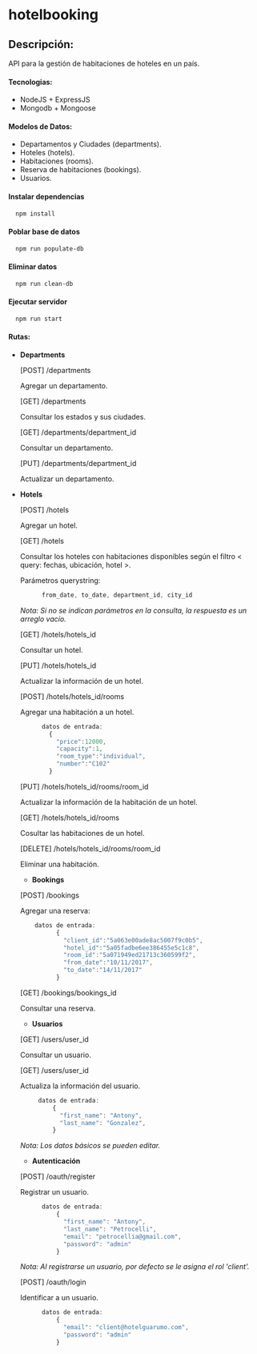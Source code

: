 # hotelbooking
## Descripción:

API para la gestión de habitaciones de hoteles en un país.

#### Tecnologias:
- NodeJS + ExpressJS
- Mongodb + Mongoose

#### Modelos de Datos:
- Departamentos y Ciudades (departments).
- Hoteles (hotels).
- Habitaciones (rooms).
- Reserva de habitaciones (bookings).
- Usuarios.

#### Instalar dependencias
~~~ bash
  npm install
~~~

#### Poblar base de datos
~~~ bash
  npm run populate-db
~~~

#### Eliminar datos
~~~ bash
  npm run clean-db
~~~

#### Ejecutar servidor
~~~ bash
  npm run start
~~~

#### Rutas:

- **Departments**

  [POST] /departments

  Agregar un departamento.

  [GET]   /departments

  Consultar los estados y sus ciudades.

  [GET]   /departments/department_id

  Consultar un departamento.

  [PUT]   /departments/department_id

  Actualizar un departamento.


- **Hotels**

  [POST]  /hotels

  Agregar un hotel.

  [GET]   /hotels

  Consultar los hoteles con habitaciones disponibles según el filtro < query: fechas, ubicación, hotel >.

  Parámetros querystring:

  ~~~ js
        from_date, to_date, department_id, city_id
  ~~~

  *Nota: Si no se indican parámetros en la consulta, la respuesta es un arreglo vacío.*

  [GET]   /hotels/hotels_id

  Consultar un hotel.

  [PUT]   /hotels/hotels_id

  Actualizar la información de un hotel.

  [POST]   /hotels/hotels_id/rooms

  Agregar una habitación a un hotel.

  ~~~ js
        datos de entrada:
          {
            "price":12000,
            "capacity":1,
            "room_type":"individual",
            "number":"C102"
          }
  ~~~

  [PUT]   /hotels/hotels_id/rooms/room_id

  Actualizar la información de la habitación de un hotel.

  [GET]   /hotels/hotels_id/rooms

  Cosultar las habitaciones de un hotel.

  [DELETE]   /hotels/hotels_id/rooms/room_id

  Eliminar una habitación.


  - **Bookings**

  [POST]  /bookings

  Agregar una reserva:

  ~~~ js
      datos de entrada:
            {
              "client_id":"5a063e00ade8ac5007f9c0b5",
              "hotel_id":"5a05fadbe6ee386455e5c1c8",
              "room_id":"5a071949ed21713c360599f2",
              "from_date":"10/11/2017",
              "to_date":"14/11/2017"
            }
  ~~~

  [GET]   /bookings/bookings_id

  Consultar una reserva.

  - **Usuarios**

  [GET]   /users/user_id

  Consultar un usuario.

  [GET]   /users/user_id

  Actualiza la información del usuario.

   ~~~ js
        datos de entrada:
            {
              "first_name": "Antony",
              "last_name": "Gonzalez",
            }
  ~~~

  *Nota: Los datos básicos se pueden editar.*

  - **Autenticación**

  [POST] /oauth/register

  Registrar un usuario.

  ~~~ js
        datos de entrada:
            {
              "first_name": "Antony",
              "last_name": "Petrocelli",
              "email": "petrocellia@gmail.com",
              "password": "admin"
            }
  ~~~

  *Nota: Al registrarse un usuario, por defecto se le asigna el rol 'client'.*

  [POST] /oauth/login

  Identificar a un usuario.

  ~~~js
        datos de entrada:
            {
              "email": "client@hotelguarumo.com",
              "password": "admin"
            }
  ~~~

